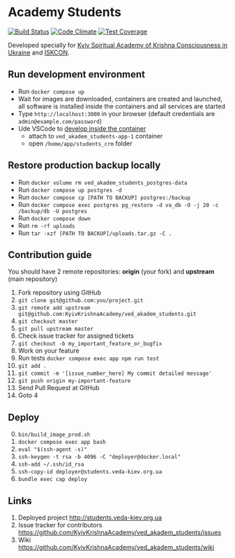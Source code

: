 # Academy Students

[![Build Status](https://secure.travis-ci.org/KyivKrishnaAcademy/ved_akadem_students.png?branch=master)](https://travis-ci.org/KyivKrishnaAcademy/ved_akadem_students)
[![Code Climate](https://codeclimate.com/github/KyivKrishnaAcademy/ved_akadem_students/badges/gpa.svg)](https://codeclimate.com/github/KyivKrishnaAcademy/ved_akadem_students)
[![Test Coverage](https://codeclimate.com/github/KyivKrishnaAcademy/ved_akadem_students/badges/coverage.svg)](https://codeclimate.com/github/KyivKrishnaAcademy/ved_akadem_students)

Developed specially for [Kyiv Spiritual Academy of Krishna Consciousness in Ukraine](http://veda-kiev.org.ua/) and [ISKCON](http://iskcon.com/).

## Run development environment

* Run `docker compose up`
* Wait for images are downloaded, containers are created and launched, all software is installed inside the containers and all services are started
* Type `http://localhost:3000` in your browser (default credentials are ```admin@example.com/password```)
* Ude VSCode to [develop inside the container](https://code.visualstudio.com/docs/remote/containers)
  * attach to `ved_akadem_students-app-1` container
  * open `/home/app/students_crm` folder

## Restore production backup locally

* Run `docker volume rm ved_akadem_students_postgres-data`
* Run `docker compose up postgres -d`
* Run `docker compose cp [PATH TO BACKUP] postgres:/backup`
* Run `docker compose exec postgres pg_restore -d va_db -O -j 20 -c /backup/db -U postgres`
* Run `docker compose down`
* Run `rm -rf uploads`
* Run `tar -xzf [PATH TO BACKUP]/uploads.tar.gz -C .`

## Contribution guide

You should have 2 remote repositories: **origin** (your fork) and **upstream** (main repository)

1. Fork repository using GitHub
2. ```git clone git@github.com:you/project.git```
3. ```git remote add upstream git@github.com:KyivKrishnaAcademy/ved_akadem_students.git```
4. ```git checkout master```
5. ```git pull upstream master```
6. Check issue tracker for assigned tickets
7. ```git checkout -b my_important_feature_or_bugfix```
8. Work on your feature
9. Run tests ```docker compose exec app npm run test```
10. ```git add .```
11. ```git commit -m '[issue_number_here] My commit detailed message'```
12. ```git push origin my-important-feature```
13. Send Pull Request at GitHub
14. Goto 4

## Deploy

0. `bin/build_image_prod.sh`
1. `docker compose exec app bash`
2. `eval "$(ssh-agent -s)"`
3. `ssh-keygen -t rsa -b 4096 -C "deployer@docker.local"`
4. `ssh-add ~/.ssh/id_rsa`
5. `ssh-copy-id deployer@students.veda-kiev.org.ua`
6. `bundle exec cap deploy`

## Links

1. Deployed project http://students.veda-kiev.org.ua
2. Issue tracker for contributors https://github.com/KyivKrishnaAcademy/ved_akadem_students/issues
3. Wiki https://github.com/KyivKrishnaAcademy/ved_akadem_students/wiki
